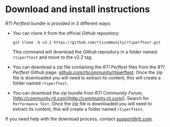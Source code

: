 # Download and install instructions

*RTI Perftest* bundle is provided in 3 different ways:

- You can clone it from the official *Github* repository: 

    `git clone -b v2.2 https://github.com/rticommunity/rtiperftest.git`
    
    This command will download the *Github* repository in a folder named `rtiperftest` and move to the v2.2 tag.

- You can download a zip file containing the *RTI Perftest* files from the *RTI Perftest* *Github* page: [github.com/rticommunity/rtiperftest](https://github.com/rticommunity/rtiperftest). Once the zip file is downloaded you will need to extract its content, this will create a folder named `rtiperftest`.

- You can download the zip bundle from *RTI Community Forum*, [http://community.rti.com](http://community.rti.com/). Search for `Performance Test`. Once the zip file is downloaded you will need to extract its content, this will create a folder named `rtiperftest`.

If you need help with the download process, contact [support@rti.com](support@rti.com).
